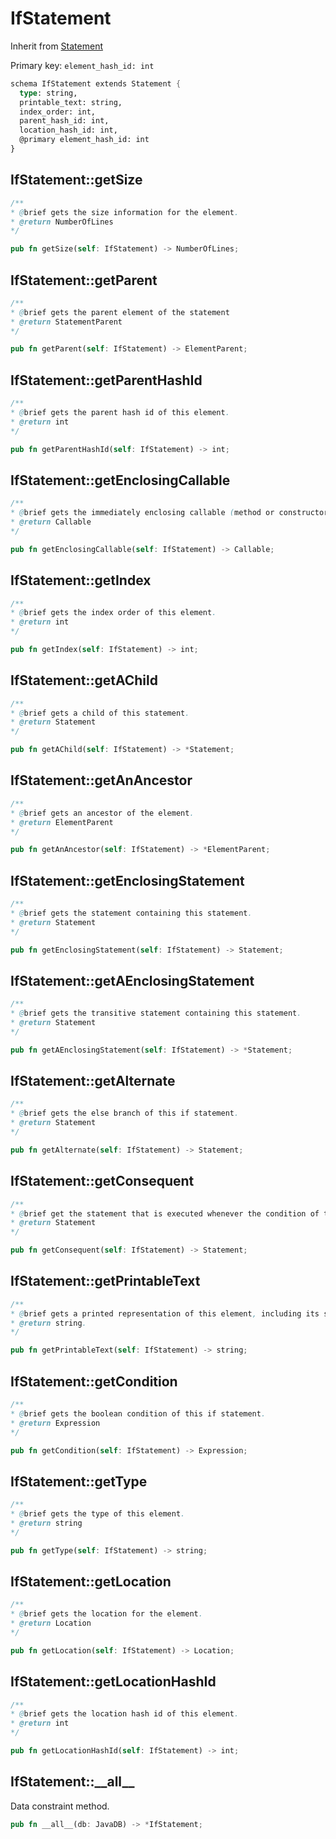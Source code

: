 # IfStatement

Inherit from [Statement](./Statement.md)

Primary key: `element_hash_id: int`

```rust
schema IfStatement extends Statement {
  type: string,
  printable_text: string,
  index_order: int,
  parent_hash_id: int,
  location_hash_id: int,
  @primary element_hash_id: int
}
```
## IfStatement::getSize

```java
/**
* @brief gets the size information for the element.
* @return NumberOfLines
*/
```
```rust
pub fn getSize(self: IfStatement) -> NumberOfLines;
```
## IfStatement::getParent

```java
/**
* @brief gets the parent element of the statement
* @return StatementParent 
*/
```
```rust
pub fn getParent(self: IfStatement) -> ElementParent;
```
## IfStatement::getParentHashId

```java
/**
* @brief gets the parent hash id of this element.
* @return int
*/
```
```rust
pub fn getParentHashId(self: IfStatement) -> int;
```
## IfStatement::getEnclosingCallable

```java
/**
* @brief gets the immediately enclosing callable (method or constructor) whose body contains this statement.
* @return Callable 
*/
```
```rust
pub fn getEnclosingCallable(self: IfStatement) -> Callable;
```
## IfStatement::getIndex

```java
/**
* @brief gets the index order of this element.
* @return int
*/
```
```rust
pub fn getIndex(self: IfStatement) -> int;
```
## IfStatement::getAChild

```java
/**
* @brief gets a child of this statement.
* @return Statement 
*/
```
```rust
pub fn getAChild(self: IfStatement) -> *Statement;
```
## IfStatement::getAnAncestor

```java
/**
* @brief gets an ancestor of the element.
* @return ElementParent 
*/
```
```rust
pub fn getAnAncestor(self: IfStatement) -> *ElementParent;
```
## IfStatement::getEnclosingStatement

```java
/**
* @brief gets the statement containing this statement.
* @return Statement 
*/
```
```rust
pub fn getEnclosingStatement(self: IfStatement) -> Statement;
```
## IfStatement::getAEnclosingStatement

```java
/**
* @brief gets the transitive statement containing this statement.
* @return Statement 
*/
```
```rust
pub fn getAEnclosingStatement(self: IfStatement) -> *Statement;
```
## IfStatement::getAlternate

```java
/**
* @brief gets the else branch of this if statement.
* @return Statement 
*/
```
```rust
pub fn getAlternate(self: IfStatement) -> Statement;
```
## IfStatement::getConsequent

```java
/**
* @brief get the statement that is executed whenever the condition of this branch evaluates to true.
* @return Statement 
*/
```
```rust
pub fn getConsequent(self: IfStatement) -> Statement;
```
## IfStatement::getPrintableText

```java
/**
* @brief gets a printed representation of this element, including its structure where applicable.
* @return string.
*/
```
```rust
pub fn getPrintableText(self: IfStatement) -> string;
```
## IfStatement::getCondition

```java
/**
* @brief gets the boolean condition of this if statement.
* @return Expression 
*/
```
```rust
pub fn getCondition(self: IfStatement) -> Expression;
```
## IfStatement::getType

```java
/**
* @brief gets the type of this element.
* @return string
*/
```
```rust
pub fn getType(self: IfStatement) -> string;
```
## IfStatement::getLocation

```java
/**
* @brief gets the location for the element.
* @return Location
*/
```
```rust
pub fn getLocation(self: IfStatement) -> Location;
```
## IfStatement::getLocationHashId

```java
/**
* @brief gets the location hash id of this element.
* @return int
*/
```
```rust
pub fn getLocationHashId(self: IfStatement) -> int;
```
## IfStatement::\_\_all\_\_

Data constraint method.

```rust
pub fn __all__(db: JavaDB) -> *IfStatement;
```

